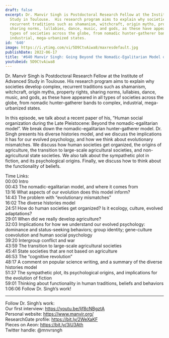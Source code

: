 ```yaml
---
draft: false
excerpt: Dr. Manvir Singh is Postdoctoral Research Fellow at the Institute of Advanced
  Study in Toulouse.  His research program aims to explain why societies develop complex,
  recurrent traditions such as shamanism, witchcraft, origin myths, property rights,
  sharing norms, lullabies, dance, music, and gods, as these have appeared in all
  types of societies across the globe, from nomadic hunter-gatherer bands to complex,
  industrial, mega-urbanized states.
id: '640'
image: https://i.ytimg.com/vi/5D9CtvAiwa8/maxresdefault.jpg
publishDate: 2022-06-17
title: '#640 Manvir Singh: Going Beyond the Nomadic-Egalitarian Model of Hunter-Gatherers'
youtubeid: 5D9CtvAiwa8
---
```

<div class="timelinks">

Dr. Manvir Singh is Postdoctoral Research Fellow at the Institute of Advanced Study in Toulouse.  His research program aims to explain why societies develop complex, recurrent traditions such as shamanism, witchcraft, origin myths, property rights, sharing norms, lullabies, dance, music, and gods, as these have appeared in all types of societies across the globe, from nomadic hunter-gatherer bands to complex, industrial, mega-urbanized states.

In this episode, we talk about a recent paper of his, “Human social organization during the Late Pleistocene: Beyond the nomadic-egalitarian model”. We break down the nomadic-egalitarian hunter-gatherer model. Dr. Singh presents his diverse histories model, and we discuss the implications it has for our evolved psychology, and how we think about evolutionary mismatches. We discuss how human societies get organized, the origins of agriculture, the transition to large-scale agricultural societies, and non-agricultural state societies. We also talk about the sympathetic plot in fiction, and its psychological origins. Finally, we discuss how to think about the functionality of beliefs.

Time Links:  
<time>00:00</time> Intro  
<time>00:43</time> The nomadic-egalitarian model, and where it comes from  
<time>13:16</time> What aspects of our evolution does this model inform?  
<time>14:43</time> The problem with “evolutionary mismatches”  
<time>16:02</time> The diverse histories model  
<time>24:51</time> How do human societies get organized? Is it ecology, culture, evolved adaptations?  
<time>29:01</time> When did we really develop agriculture?  
<time>32:03</time> Implications for how we understand our evolved psychology: dominance and status-seeking behaviors; group identity; gene-culture coevolution and human social psychology  
<time>39:20</time> Intergroup conflict and war  
<time>43:59</time> The transition to large-scale agricultural societies  
<time>45:41</time> State societies that are not based on agriculture  
<time>46:53</time> The “cognitive revolution”  
<time>48:17</time> A comment on popular science writing, and a summary of the diverse histories model  
<time>51:37</time> The sympathetic plot, its psychological origins, and implications for the evolution of fiction  
<time>59:01</time> Thinking about functionality in human traditions, beliefs and behaviors  
<time>1:06:06</time> Follow Dr. Singh’s work!

---

Follow Dr. Singh’s work:  
Our first interview: https://youtu.be/Ijf8cNBgztA  
Personal website: https://www.manvir.org/  
ResearchGate profile: https://bit.ly/2WeXaKF  
Pieces on Aeon: https://bit.ly/3iU3Ath  
Twitter handle: @mnvrsngh
</div>

